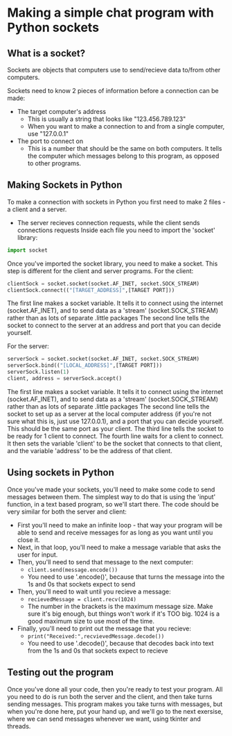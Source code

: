 # Making a simple chat program with Python sockets

## What is a socket?
Sockets are objects that computers use to send/recieve data to/from other computers.  
  
Sockets need to know 2 pieces of information before a connection can be made:  
* The target computer's address  
  * This is usually a string that looks like "123.456.789.123"
  * When you want to make a connection to and from a single computer, use "127.0.0.1"
* The port to connect on
  * This is a number that should be the same on both computers. It tells the computer which messages belong to this program, as opposed to other programs.
  
## Making Sockets in Python
To make a connection with sockets in Python you first need to make 2 files - a client and a server.
  * The server recieves connection requests, while the client sends connections requests
Inside each file you need to import the 'socket' library:
```python 
import socket
```

Once you've imported the socket library, you need to make a socket. This step is different for the client and server programs.
For the client:
```python
clientSock = socket.socket(socket.AF_INET, socket.SOCK_STREAM)
clientSock.connect(("[TARGET_ADDRESS]",[TARGET PORT]))
```
The first line makes a socket variable. It tells it to connect using the internet (socket.AF_INET), and to send data as a 'stream' (socket.SOCK_STREAM) rather than as lots of separate .little packages
The second line tells the socket to connect to the server at an address and port that you can decide yourself.

For the server:
```python
serverSock = socket.socket(socket.AF_INET, socket.SOCK_STREAM)
serverSock.bind(("[LOCAL_ADDRESS]",[TARGET PORT]))
serverSock.listen(1)
client, address = serverSock.accept()
```
The first line makes a socket variable. It tells it to connect using the internet (socket.AF_INET), and to send data as a 'stream' (socket.SOCK_STREAM) rather than as lots of separate .little packages
The second line tells the socket to set up as a server at the local computer address (if you're not sure what this is, just use 127.0.0.1), and a port that you can decide yourself. This should be the same port as your client.
The third line tells the socket to be ready for 1 client to connect.
The fourth line waits for a client to connect. It then sets the variable 'client' to be the socket that connects to that client, and the variable 'address' to be the address of that client.

## Using sockets in Python

Once you've made your sockets, you'll need to make some code to send messages between them.
The simplest way to do that is using the 'input' function, in a text based program, so we'll start there.
The code should be very similar for both the server and client:
* First you'll need to make an infinite loop - that way your program will be able to send and receive messages for as long as you want until you close it.
* Next, in that loop, you'll need to make a message variable that asks the user for input.
* Then, you'll need to send that message to the next computer:
    * `client.send(message.encode())`
    * You need to use '.encode()', because that turns the message into the 1s and 0s that sockets expect to send
* Then, you'll need to wait until you recieve a message:
    * `recievedMessage = client.recv(1024)`
    * The number in the brackets is the maximum message size. Make sure it's big enough, but things won't work if it's TOO big. 1024 is a good maximum size to use most of the time.
* Finally, you'll need to print out the message that you recieve:
    * `print("Received:",recvievedMessage.decode())`
    * You need to use '.decode()', because that decodes back into text from the 1s and 0s that sockets expect to recieve
    
## Testing out the program

Once you've done all your code, then you're ready to test your program. All you need to do is run both the server and the client, and then take turns sending messages.
This program makes you take turns with messages, but when you're done here, put your hand up, and we'll go to the next exersise, where we can send messages whenever we want, using tkinter and threads.

